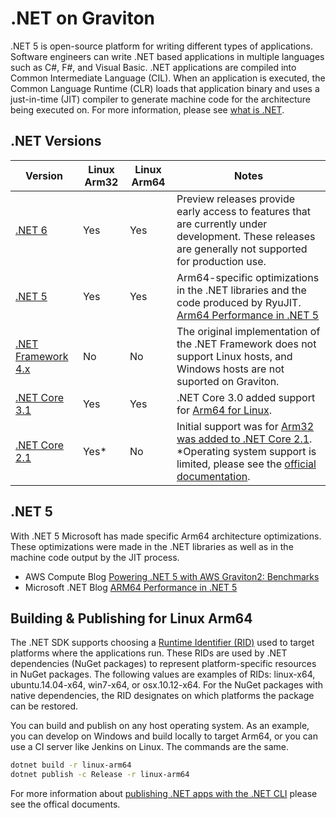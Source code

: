 # .NET on Graviton
.NET 5 is open-source platform for writing different types of applications. Software engineers can write .NET based applications in multiple languages such as C#, F#, and Visual Basic. .NET applications are compiled into Common Intermediate Language (CIL). When an application is executed, the Common Language Runtime (CLR) loads that application binary and uses a just-in-time (JIT) compiler to generate machine code for the architecture being executed on. For more information, please see [what is .NET](https://dotnet.microsoft.com/learn/dotnet/what-is-dotnet).


## .NET Versions

Version            | Linux Arm32   | Linux Arm64   | Notes
------------------|-----------|-----------|-------------
[.NET 6](https://dotnet.microsoft.com/download/dotnet/6.0) | Yes | Yes |  Preview releases provide early access to features that are currently under development. These releases are generally not supported for production use.
[.NET 5](https://dotnet.microsoft.com/download/dotnet/5.0) | Yes | Yes | Arm64-specific optimizations in the .NET libraries and the code produced by RyuJIT. [Arm64 Performance in .NET 5](https://devblogs.microsoft.com/dotnet/arm64-performance-in-net-5/) 
[.NET Framework 4.x](https://dotnet.microsoft.com/learn/dotnet/what-is-dotnet-framework) | No | No | The original implementation of the .NET Framework does not support Linux hosts, and Windows hosts are not suported on Graviton. 
[.NET Core 3.1](https://dotnet.microsoft.com/download/dotnet/3.1) | Yes | Yes | .NET Core 3.0 added support for [Arm64 for Linux](https://docs.microsoft.com/en-us/dotnet/core/whats-new/dotnet-core-3-0#linux-improvements). 
[.NET Core 2.1](https://dotnet.microsoft.com/download/dotnet/2.1) | Yes* | No | Initial support was for [Arm32 was added to .NET Core 2.1](https://github.com/dotnet/announcements/issues/82). *Operating system support is limited, please see the [official documentation](https://github.com/dotnet/core/blob/main/release-notes/2.1/2.1-supported-os.md).


## .NET 5
With .NET 5 Microsoft has made specific Arm64 architecture optimizations. These optimizations were made in the .NET libraries as well as in the machine code output by the JIT process.

 * AWS Compute Blog [Powering .NET 5 with AWS Graviton2: Benchmarks](https://aws.amazon.com/blogs/compute/powering-net-5-with-aws-graviton2-benchmark-results/) 
 * Microsoft .NET Blog [ARM64 Performance in .NET 5](https://devblogs.microsoft.com/dotnet/arm64-performance-in-net-5/)


## Building & Publishing for Linux Arm64
The .NET SDK supports choosing a [Runtime Identifier (RID)](https://docs.microsoft.com/en-us/dotnet/core/rid-catalog) used to target platforms where the applications run. These RIDs are used by .NET dependencies (NuGet packages) to represent platform-specific resources in NuGet packages. The following values are examples of RIDs: linux-x64, ubuntu.14.04-x64, win7-x64, or osx.10.12-x64. For the NuGet packages with native dependencies, the RID designates on which platforms the package can be restored.

You can build and publish on any host operating system. As an example, you can develop on Windows and build locally to target Arm64, or you can use a CI server like Jenkins on Linux. The commands are the same.

```bash
dotnet build -r linux-arm64
dotnet publish -c Release -r linux-arm64
```

For more information about [publishing .NET apps with the .NET CLI](https://docs.microsoft.com/en-us/dotnet/core/deploying/deploy-with-cli) please see the offical documents.



